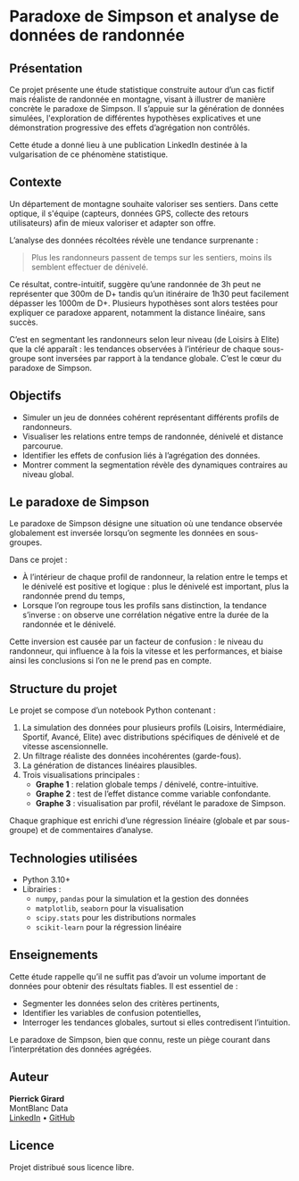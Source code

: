 
# Paradoxe de Simpson et analyse de données de randonnée

## Présentation

Ce projet présente une étude statistique construite autour d’un cas fictif mais réaliste de randonnée en montagne, visant à illustrer de manière concrète le paradoxe de Simpson. Il s’appuie sur la génération de données simulées, l'exploration de différentes hypothèses explicatives et une démonstration progressive des effets d’agrégation non contrôlés.

Cette étude a donné lieu à une publication LinkedIn destinée à la vulgarisation de ce phénomène statistique.

## Contexte

Un département de montagne souhaite valoriser ses sentiers. Dans cette optique, il s'équipe (capteurs, données GPS, collecte des retours utilisateurs) afin de mieux valoriser et adapter son offre.

L’analyse des données récoltées révèle une tendance surprenante :

> Plus les randonneurs passent de temps sur les sentiers, moins ils semblent effectuer de dénivelé.

Ce résultat, contre-intuitif, suggère qu’une randonnée de 3h peut ne représenter que 300m de D+ tandis qu’un itinéraire de 1h30 peut facilement dépasser les 1000m de D+. Plusieurs hypothèses sont alors testées pour expliquer ce paradoxe apparent, notamment la distance linéaire, sans succès.

C’est en segmentant les randonneurs selon leur niveau (de Loisirs à Elite) que la clé apparaît : les tendances observées à l’intérieur de chaque sous-groupe sont inversées par rapport à la tendance globale. C’est le cœur du paradoxe de Simpson.

## Objectifs

- Simuler un jeu de données cohérent représentant différents profils de randonneurs.
- Visualiser les relations entre temps de randonnée, dénivelé et distance parcourue.
- Identifier les effets de confusion liés à l’agrégation des données.
- Montrer comment la segmentation révèle des dynamiques contraires au niveau global.

## Le paradoxe de Simpson

Le paradoxe de Simpson désigne une situation où une tendance observée globalement est inversée lorsqu’on segmente les données en sous-groupes.

Dans ce projet :
- À l’intérieur de chaque profil de randonneur, la relation entre le temps et le dénivelé est positive et logique : plus le dénivelé est important, plus la randonnée prend du temps,
- Lorsque l’on regroupe tous les profils sans distinction, la tendance s’inverse : on observe une corrélation négative entre la durée de la randonnée et le dénivelé.

Cette inversion est causée par un facteur de confusion : le niveau du randonneur, qui influence à la fois la vitesse et les performances, et biaise ainsi les conclusions si l’on ne le prend pas en compte.

## Structure du projet

Le projet se compose d’un notebook Python contenant :

1. La simulation des données pour plusieurs profils (Loisirs, Intermédiaire, Sportif, Avancé, Elite) avec distributions spécifiques de dénivelé et de vitesse ascensionnelle.
2. Un filtrage réaliste des données incohérentes (garde-fous).
3. La génération de distances linéaires plausibles.
4. Trois visualisations principales :
   - **Graphe 1** : relation globale temps / dénivelé, contre-intuitive.
   - **Graphe 2** : test de l’effet distance comme variable confondante.
   - **Graphe 3** : visualisation par profil, révélant le paradoxe de Simpson.

Chaque graphique est enrichi d’une régression linéaire (globale et par sous-groupe) et de commentaires d’analyse.

## Technologies utilisées

- Python 3.10+
- Librairies :
  - `numpy`, `pandas` pour la simulation et la gestion des données
  - `matplotlib`, `seaborn` pour la visualisation
  - `scipy.stats` pour les distributions normales
  - `scikit-learn` pour la régression linéaire

## Enseignements

Cette étude rappelle qu’il ne suffit pas d’avoir un volume important de données pour obtenir des résultats fiables. Il est essentiel de :
- Segmenter les données selon des critères pertinents,
- Identifier les variables de confusion potentielles,
- Interroger les tendances globales, surtout si elles contredisent l’intuition.

Le paradoxe de Simpson, bien que connu, reste un piège courant dans l’interprétation des données agrégées.

## Auteur

**Pierrick Girard**  
MontBlanc Data  
[LinkedIn](https://www.linkedin.com/in/pierrick-g-4721a2190/) • [GitHub](https://github.com/montblancdata)

## Licence
Projet distribué sous licence libre.
